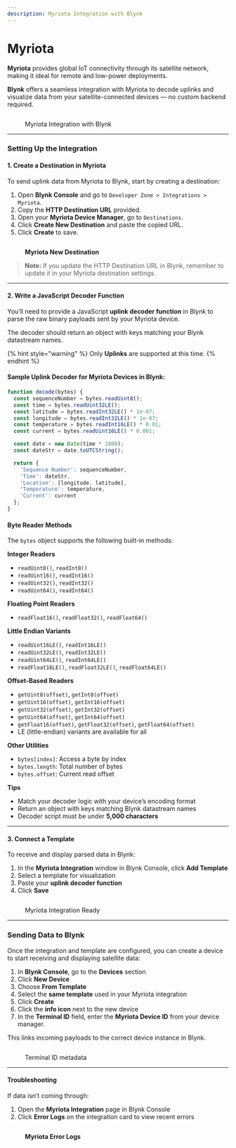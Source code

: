 ```yaml
---
description: Myriota Integration with Blynk
---
```


# Myriota

**Myriota** provides global IoT connectivity through its satellite network, making it ideal for remote and low-power deployments.

**Blynk** offers a seamless integration with Myriota to decode uplinks and visualize data from your satellite-connected devices — no custom backend required.

<figure><img src=".gitbook/assets/myriota-integration.png" alt=""><figcaption><p>Myriota Integration with Blynk</p></figcaption></figure>

***

### Setting Up the Integration

#### 1. Create a Destination in Myriota

To send uplink data from Myriota to Blynk, start by creating a destination:

1. Open **Blynk Console** and go to `Developer Zone > Integrations > Myriota`.
2. Copy the **HTTP Destination URL** provided.
3. Open your **Myriota Device Manager**, go to `Destinations`.
4. Click **Create New Destination** and paste the copied URL.
5. Click **Create** to save.

<figure><img src=".gitbook/assets/myriota-new-destination.png" alt=""><figcaption><p><strong>Myriota New Destination</strong></p></figcaption></figure>

> **Note:** If you update the HTTP Destination URL in Blynk, remember to update it in your Myriota destination settings.

***

#### 2. Write a JavaScript Decoder Function

You’ll need to provide a JavaScript **uplink decoder function** in Blynk to parse the raw binary payloads sent by your Myriota device.

The decoder should return an object with keys matching your Blynk datastream names.

{% hint style="warning" %}
Only **Uplinks** are supported at this time.
{% endhint %}

#### **Sample Uplink Decoder for Myriota Devices in Blynk:**

```js
function decode(bytes) {
  const sequenceNumber = bytes.readUint8();
  const time = bytes.readUint32LE();
  const latitude = bytes.readInt32LE() * 1e-07;
  const longitude = bytes.readInt32LE() * 1e-07;
  const temperature = bytes.readInt16LE() * 0.01;
  const current = bytes.readUint16LE() * 0.001;

  const date = new Date(time * 1000);
  const dateStr = date.toUTCString();

  return {
    'Sequence Number': sequenceNumber,
    'Time': dateStr,
    'Location': [longitude, latitude],
    'Temperature': temperature,
    'Current': current
  };
}
```

#### Byte Reader Methods

The `bytes` object supports the following built-in methods:

**Integer Readers**

* `readUint8()`, `readInt8()`
* `readUint16()`, `readInt16()`
* `readUint32()`, `readInt32()`
* `readUint64()`, `readInt64()`

**Floating Point Readers**

* `readFloat16()`, `readFloat32()`, `readFloat64()`

**Little Endian Variants**

* `readUint16LE()`, `readInt16LE()`
* `readUint32LE()`, `readInt32LE()`
* `readUint64LE()`, `readInt64LE()`
* `readFloat16LE()`, `readFloat32LE()`, `readFloat64LE()`

**Offset-Based Readers**

* `getUint8(offset)`, `getInt8(offset)`
* `getUint16(offset)`, `getInt16(offset)`
* `getUint32(offset)`, `getInt32(offset)`
* `getUint64(offset)`, `getInt64(offset)`
* `getFloat16(offset)`, `getFloat32(offset)`, `getFloat64(offset)`
* LE (little-endian) variants are available for all

**Other Utilities**

* `bytes[index]`: Access a byte by index
* `bytes.length`: Total number of bytes
* `bytes.offset`: Current read offset

**Tips**

* Match your decoder logic with your device’s encoding format
* Return an object with keys matching Blynk datastream names
* Decoder script must be under **5,000 characters**

***

#### 3. Connect a Template

To receive and display parsed data in Blynk:

1. In the **Myriota Integration** window in Blynk Console, click **Add Template**
2. Select a template for visualization
3. Paste your **uplink decoder function**
4. Click **Save**

<figure><img src=".gitbook/assets/myriota--integration-ready.png" alt=""><figcaption><p>Myriota Integration Ready</p></figcaption></figure>

***

### Sending Data to Blynk

Once the integration and template are configured, you can create a device to start receiving and displaying satellite data:



1. In **Blynk Console**, go to the **Devices** section
2. Click **New Device**
3. Choose **From Template**
4. Select the **same template** used in your Myriota integration
5. Click **Create**
6. Click the **info icon** next to the new device
7. In the **Terminal ID** field, enter the **Myriota Device ID** from your device manager.

This links incoming payloads to the correct device instance in Blynk.

<figure><img src=".gitbook/assets/terminal-id-metadata.png" alt=""><figcaption><p>Terminal ID metadata</p></figcaption></figure>

***

#### Troubleshooting

If data isn’t coming through:

1. Open the **Myriota Integration** page in Blynk Console
2. Click **Error Logs** on the integration card to view recent errors

<figure><img src=".gitbook/assets/myriota-error-logs.png" alt=""><figcaption><p><strong>Myriota Error Logs</strong></p></figcaption></figure>

